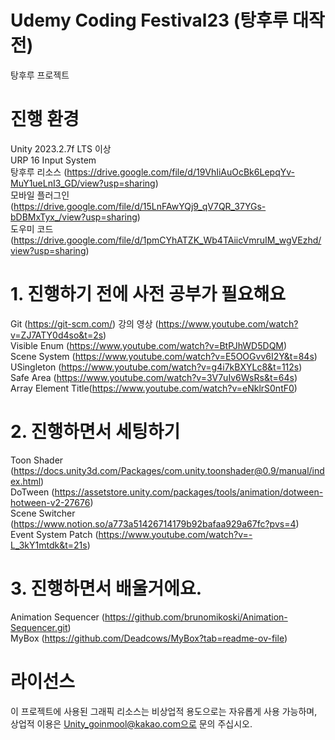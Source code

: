 # Udemy Coding Festival23 (탕후루 대작전)
탕후루 프로젝트

# 진행 환경  
Unity 2023.2.7f LTS 이상  
URP 16 
Input System  
탕후루 리소스 (https://drive.google.com/file/d/19VhIiAuOcBk6LepqYv-MuY1ueLnI3_GD/view?usp=sharing)  
모바일 플러그인 (https://drive.google.com/file/d/15LnFAwYQj9_qV7QR_37YGs-bDBMxTyx_/view?usp=sharing)  
도우미 코드 (https://drive.google.com/file/d/1pmCYhATZK_Wb4TAiicVmruIM_wgVEzhd/view?usp=sharing)  

# 1. 진행하기 전에 사전 공부가 필요해요
Git (https://git-scm.com/) 강의 영상 (https://www.youtube.com/watch?v=ZJ7ATY0d4so&t=2s)  
Visible Enum (https://www.youtube.com/watch?v=BtPJhWD5DQM)  
Scene System (https://www.youtube.com/watch?v=E5OOGvv6I2Y&t=84s)  
USingleton (https://www.youtube.com/watch?v=g4i7kBXYLc8&t=112s)  
Safe Area (https://www.youtube.com/watch?v=3V7uIv6WsRs&t=64s)  
Array Element Title(https://www.youtube.com/watch?v=eNklrS0ntF0)  

# 2. 진행하면서 세팅하기
Toon Shader (https://docs.unity3d.com/Packages/com.unity.toonshader@0.9/manual/index.html)  
DoTween (https://assetstore.unity.com/packages/tools/animation/dotween-hotween-v2-27676)  
Scene Switcher (https://www.notion.so/a773a51426714179b92bafaa929a67fc?pvs=4)  
Event System Patch (https://www.youtube.com/watch?v=-L_3kY1mtdk&t=21s)  

# 3. 진행하면서 배울거에요.
Animation Sequencer (https://github.com/brunomikoski/Animation-Sequencer.git)  
MyBox (https://github.com/Deadcows/MyBox?tab=readme-ov-file)  

# 라이선스
이 프로젝트에 사용된 그래픽 리소스는 비상업적 용도으로는 자유롭게 사용 가능하며,  
상업적 이용은 Unity_goinmool@kakao.com으로 문의 주십시오.
